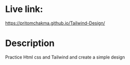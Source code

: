 # Live link:

https://pritomchakma.github.io/Tailwind-Design/

# Description

Practice Html css and Tailwind and create a simple design

